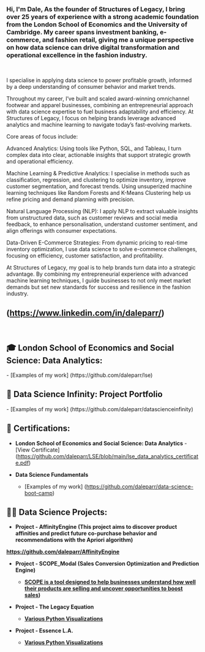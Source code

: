 <h3>Hi, I'm Dale, As the founder of Structures of Legacy, I bring over 25 years of experience with a strong academic foundation from the London School of Economics and the University of Cambridge. My career spans investment banking, e-commerce, and fashion retail, giving me a unique perspective on how data science can drive digital transformation and operational excellence in the fashion industry.</h3><br> 

I specialise in applying data science to power profitable growth, informed by a deep understanding of consumer behavior and market trends.</h3><br>

Throughout my career, I’ve built and scaled award-winning omnichannel footwear and apparel businesses, combining an entrepreneurial approach with data science expertise to fuel business adaptability and efficiency. At Structures of Legacy, I focus on helping brands leverage advanced analytics and machine learning to navigate today’s fast-evolving markets.

Core areas of focus include:

Advanced Analytics: Using tools like Python, SQL, and Tableau, I turn complex data into clear, actionable insights that support strategic growth and operational efficiency.

Machine Learning & Predictive Analytics: I specialise in methods such as classification, regression, and clustering to optimize inventory, improve customer segmentation, and forecast trends. Using unsuperized machine learning techniques like Random Forests and K-Means Clustering help us refine pricing and demand planning with precision.

Natural Language Processing (NLP): I apply NLP to extract valuable insights from unstructured data, such as customer reviews and social media feedback, to enhance personalisation, understand customer sentiment, and align offerings with consumer expectations.

Data-Driven E-Commerce Strategies: From dynamic pricing to real-time inventory optimization, I use data science to solve e-commerce challenges, focusing on efficiency, customer satisfaction, and profitability.

At Structures of Legacy, my goal is to help brands turn data into a strategic advantage. By combining my entrepreneurial experience with advanced machine learning techniques, I guide businesses to not only meet market demands but set new standards for success and resilience in the fashion industry. </a></h3> <br/> <h2>(https://www.linkedin.com/in/daleparr/) </h3><br>

<h2>🎓 London School of Economics and Social Science: Data Analytics: </h2>
  - [Examples of my work] (https://github.com/daleparr/lse)
  
<h2>🔬 Data Science Infinity: Project Portfolio</h2>
  - [Examples of my work] (https://github.com/daleparr/datascienceinfinity)

<h2>📜 Certifications:</h2>

- <b>London School of Economics and Social Science: Data Analytics</b>
  -[View Certificate] (https://github.com/daleparr/LSE/blob/main/lse_data_analytics_certificate.pdf)
  
- <b>Data Science Fundamentals</b>
  - [Examples of my work] (https://github.com/daleparr/data-science-boot-camp)

<h2>👨‍💻 Data Science Projects:</h2>

- <b>Project - AffinityEngine (This project aims to discover product affinities and predict future co-purchase behavior and recommendations with the Apriori algorithm) <b>

https://github.com/daleparr/AffinityEngine

- <b>Project - SCOPE_Modal (Sales Conversion Optimization and Prediction Engine) </b>
  - [SCOPE is a tool designed to help businesses understand how well their products are selling and uncover opportunities to boost sales](https://github.com/daleparr/SCOPE_model))

- <b>Project - The Legacy Equation</b>
  - [Various Python Visualizations](https://github.com/daleparr/The-Legacy-Equation)
    
- <b>Project - Essence L.A.</b>
  - [Various Python Visualizations](https://github.com/daleparr/insights_projects)
  
[X]: https://twitter.com/mrdparr/
[Substack]: https://structuresoflegacy.substack.com/
[instagram]: https://www.instagram.com/daleparr/
[linkedin]: https://linkedin.com/in/daleparr/
